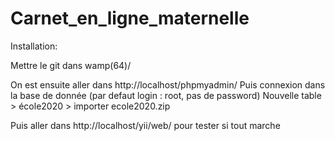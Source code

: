 # Carnet_en_ligne_maternelle

Installation:

Mettre le git dans wamp(64)/

On est ensuite aller dans http://localhost/phpmyadmin/ 
Puis connexion dans la base de donnée (par defaut login : root, pas de password)
Nouvelle table > école2020 > importer ecole2020.zip

Puis aller dans http://localhost/yii/web/ pour tester si tout marche
